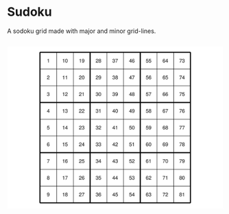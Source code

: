 # Sudoku

A sodoku grid made with major and minor grid-lines.

``` julia

```

![sudoku1](img/sudoku1.png)

